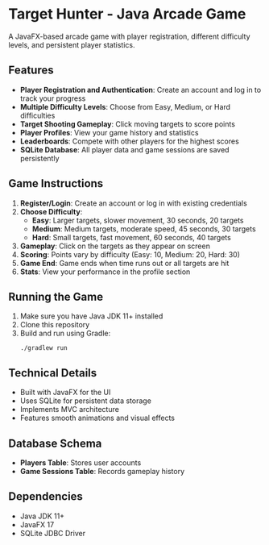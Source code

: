 # Target Hunter - Java Arcade Game

A JavaFX-based arcade game with player registration, different difficulty levels, and persistent player statistics.

## Features

- **Player Registration and Authentication**: Create an account and log in to track your progress
- **Multiple Difficulty Levels**: Choose from Easy, Medium, or Hard difficulties
- **Target Shooting Gameplay**: Click moving targets to score points
- **Player Profiles**: View your game history and statistics
- **Leaderboards**: Compete with other players for the highest scores
- **SQLite Database**: All player data and game sessions are saved persistently

## Game Instructions

1. **Register/Login**: Create an account or log in with existing credentials
2. **Choose Difficulty**:
   - **Easy**: Larger targets, slower movement, 30 seconds, 20 targets
   - **Medium**: Medium targets, moderate speed, 45 seconds, 30 targets
   - **Hard**: Small targets, fast movement, 60 seconds, 40 targets
3. **Gameplay**: Click on the targets as they appear on screen
4. **Scoring**: Points vary by difficulty (Easy: 10, Medium: 20, Hard: 30)
5. **Game End**: Game ends when time runs out or all targets are hit
6. **Stats**: View your performance in the profile section

## Running the Game

1. Make sure you have Java JDK 11+ installed
2. Clone this repository
3. Build and run using Gradle:
   ```
   ./gradlew run
   ```

## Technical Details

- Built with JavaFX for the UI
- Uses SQLite for persistent data storage
- Implements MVC architecture
- Features smooth animations and visual effects

## Database Schema

- **Players Table**: Stores user accounts
- **Game Sessions Table**: Records gameplay history

## Dependencies

- Java JDK 11+
- JavaFX 17
- SQLite JDBC Driver